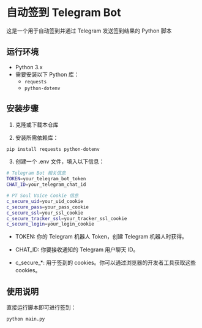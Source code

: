 # 自动签到 Telegram Bot

这是一个用于自动签到并通过 Telegram 发送签到结果的 Python 脚本
## 运行环境

- Python 3.x
- 需要安装以下 Python 库：
  - `requests`
  - `python-dotenv`

## 安装步骤

1. 克隆或下载本仓库

2. 安装所需依赖库：

```bash
pip install requests python-dotenv
```
3. 创建一个 .env 文件，填入以下信息：
```bash
# Telegram Bot 相关信息
TOKEN=your_telegram_bot_token
CHAT_ID=your_telegram_chat_id

# PT Soul Voice Cookie 信息
c_secure_uid=your_uid_cookie
c_secure_pass=your_pass_cookie
c_secure_ssl=your_ssl_cookie
c_secure_tracker_ssl=your_tracker_ssl_cookie
c_secure_login=your_login_cookie
```
- TOKEN: 你的 Telegram 机器人 Token，创建 Telegram 机器人时获得。

- CHAT_ID: 你要接收通知的 Telegram 用户聊天 ID。

- c_secure_*: 用于签到的 cookies。你可以通过浏览器的开发者工具获取这些 cookies。

## 使用说明
直接运行脚本即可进行签到：

```bash
python main.py
```